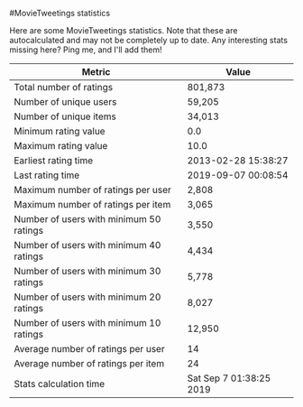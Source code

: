 #MovieTweetings statistics

Here are some MovieTweetings statistics. Note that these are autocalculated and may not be completely up to date. Any interesting stats missing here? Ping me, and I'll add them!

Metric | Value
--- | ---
Total number of ratings                 | 801,873
Number of unique users                  | 59,205
Number of unique items                  | 34,013
Minimum rating value                    | 0.0
Maximum rating value                    | 10.0
Earliest rating time                    | 2013-02-28 15:38:27
Last rating time                        | 2019-09-07 00:08:54
Maximum number of ratings per user      | 2,808
Maximum number of ratings per item      | 3,065
Number of users with minimum 50 ratings | 3,550
Number of users with minimum 40 ratings | 4,434
Number of users with minimum 30 ratings | 5,778
Number of users with minimum 20 ratings | 8,027
Number of users with minimum 10 ratings | 12,950
Average number of ratings per user      | 14
Average number of ratings per item      | 24
Stats calculation time                  | Sat Sep  7 01:38:25 2019


